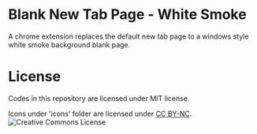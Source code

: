 # Blank New Tab Page - White Smoke
A chrome extension replaces the default new tab page to a windows style white smoke background blank page.

# License
Codes in this repository are licensed under MIT license.

Icons under 'icons' folder are licensed under [CC BY-NC](http://creativecommons.org/licenses/by-nc/4.0/). ![Creative Commons License](https://i.creativecommons.org/l/by-nc/4.0/80x15.png)